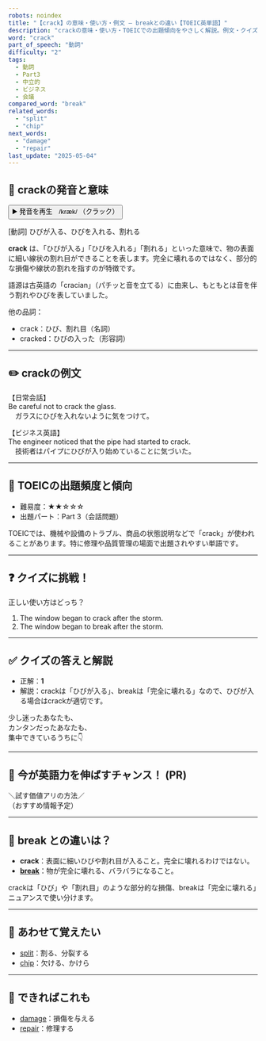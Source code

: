 ```yaml
---
robots: noindex
title: "【crack】の意味・使い方・例文 ― breakとの違い【TOEIC英単語】"
description: "crackの意味・使い方・TOEICでの出題傾向をやさしく解説。例文・クイズ付きでbreakとの違いもわかりやすく学べます。"
word: "crack"
part_of_speech: "動詞"
difficulty: "2"
tags:
  - 動詞
  - Part3
  - 中立的
  - ビジネス
  - 会議
compared_word: "break"
related_words:
  - "split"
  - "chip"
next_words:
  - "damage"
  - "repair"
last_update: "2025-05-04"
---
```


## 🔰 crackの発音と意味

<button class="play-audio" onclick="playTTS('crack')">
  <span class="play-audio-main">
    ▶️ 発音を再生　/kræk/
  </span>
  <span class="play-audio-sub">
    （クラック）
  </span>
</button>

[動詞] ひびが入る、ひびを入れる、割れる

**crack** は、「ひびが入る」「ひびを入れる」「割れる」といった意味で、物の表面に細い線状の割れ目ができることを表します。完全に壊れるのではなく、部分的な損傷や線状の割れを指すのが特徴です。

語源は古英語の「cracian」（パチッと音を立てる）に由来し、もともとは音を伴う割れやひびを表していました。

他の品詞：  
- crack：ひび、割れ目（名詞）
- cracked：ひびの入った（形容詞）

---

## ✏️ crackの例文

【日常会話】  
Be careful not to crack the glass.  
　ガラスにひびを入れないように気をつけて。

【ビジネス英語】  
The engineer noticed that the pipe had started to crack.  
　技術者はパイプにひびが入り始めていることに気づいた。

---

## 🎯 TOEICの出題頻度と傾向

- 難易度：★★☆☆☆
- 出題パート：Part 3（会話問題）

TOEICでは、機械や設備のトラブル、商品の状態説明などで「crack」が使われることがあります。特に修理や品質管理の場面で出題されやすい単語です。

---

## ❓ クイズに挑戦！

正しい使い方はどっち？

1. The window began to crack after the storm.  
2. The window began to break after the storm.

---

## ✅ クイズの答えと解説

- 正解：**1**
- 解説：crackは「ひびが入る」、breakは「完全に壊れる」なので、ひびが入る場合はcrackが適切です。

少し迷ったあなたも、  
カンタンだったあなたも、  
集中できているうちに👇️

---

## 🚀 今が英語力を伸ばすチャンス！ (PR)

<div class="info-center">
＼試す価値アリの方法／<br>  
（おすすめ情報予定）
</div>

---

## 🤔  break との違いは？

- **crack**：表面に細いひびや割れ目が入ること。完全に壊れるわけではない。
- **[break](/word/break/)**：物が完全に壊れる、バラバラになること。

crackは「ひび」や「割れ目」のような部分的な損傷、breakは「完全に壊れる」ニュアンスで使い分けます。

---

## 🧩 あわせて覚えたい

- [split](/word/split/)：割る、分裂する
- [chip](/word/chip/)：欠ける、かけら

---

## 📖 できればこれも

- [damage](/word/damage/)：損傷を与える
- [repair](/word/repair/)：修理する

<!-- cvid: aid38_bid19 -->
